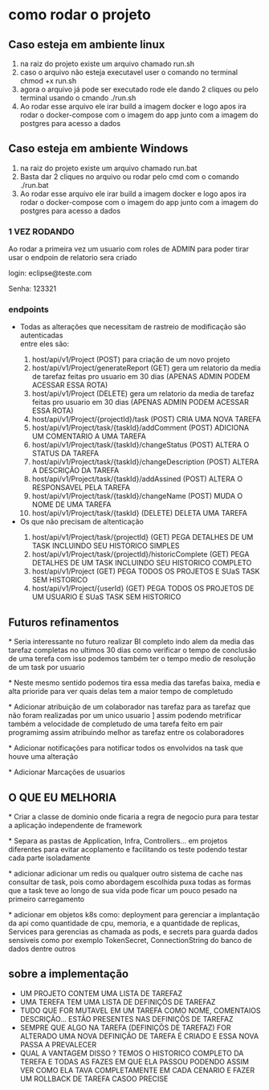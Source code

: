 <h1>como rodar o projeto</h1>

<h2>Caso esteja em ambiente linux</h2>
<ol>
    <li>na raiz do projeto existe um arquivo chamado run.sh</li>
    <li>caso o arquivo não esteja executavel user o comando no terminal chmod +x run.sh</li>
    <li>agora o arquivo já pode ser executado rode ele dando 2 cliques ou pelo terminal usando o cmando ./run.sh</li>
    <li>Ao rodar esse arquivo ele irar build a imagem docker e logo apos ira rodar o docker-compose com o imagem do 
    app junto com a imagem do postgres para acesso a dados</li>
</ol>
<h2>Caso esteja em ambiente  Windows</h2>
<ol>
    <li>na raiz do projeto existe um arquivo chamado run.bat</li>
    <li>Basta dar 2 cliques no arquivo ou rodar pelo cmd com o comando ./run.bat</li>
    <li>Ao rodar esse arquivo ele irar build a imagem docker e logo apos ira rodar o docker-compose com o imagem do 
    app junto com a imagem do postgres para acesso a dados</li>
</ol>
<H3>1 VEZ RODANDO</H3>
<p>Ao rodar a primeira vez um usuario com roles de ADMIN para poder tirar usar o endpoin de relatorio sera criado</p>
<p>login: eclipse@teste.com</p>
<p>Senha: 123321</p>
<h3> endpoints</h3>
<ul>
    <li>Todas as alterações que necessitam de rastreio de modificação são autenticadas</li>
    entre eles são: 
    <ol>
        <li>
    host/api/v1/Project (POST) para criação de um novo projeto
        </li>
        <li>
    host/api/v1/Project/generateReport (GET) gera um relatorio da media de tarefaz feitas pro usuario em 30 dias (APENAS ADMIN PODEM ACESSAR ESSA ROTA)
        </li>
        <li>
    host/api/v1/Project (DELETE) gera um relatorio da media de tarefaz feitas pro usuario em 30 dias (APENAS ADMIN PODEM ACESSAR ESSA ROTA)
        </li>
        <li>
    host/api/v1/Project/{projectId}/task (POST) CRIA UMA NOVA TAREFA
        </li>
        <li>
    host/api/v1/Project/task/{taskId}/addComment (POST) ADICIONA UM COMENTARIO A UMA TAREFA
        </li>
        <li>
    host/api/v1/Project/task/{taskId}/changeStatus (POST) ALTERA O STATUS DA TAREFA
        </li>
        <li>
    host/api/v1/Project/task/{taskId}/changeDescription (POST) ALTERA A DESCRIÇÃO DA TAREFA
        </li>
        <li>
    host/api/v1/Project/task/{taskId}/addAssined (POST) ALTERA O RESPONSAVEL PELA TAREFA
        </li>
        <li>
    host/api/v1/Project/task/{taskId}/changeName (POST) MUDA O NOME DE UMA TAREFA
        </li>
        <li>
    host/api/v1/Project/task/{taskId} (DELETE) DELETA UMA TAREFA
        </li>
 </ol>

<li>Os que não precisam de altenticação</li>
<ol>
    <li>host/api/v1/Project/task/{projectId} (GET) PEGA DETALHES DE UM TASK INCLUINDO SEU HISTORICO SIMPLES</li>
    <li>host/api/v1/Project/task/{projectId}/historicComplete (GET) PEGA DETALHES DE UM TASK INCLUINDO SEU HISTORICO COMPLETO</li>
    <li>host/api/v1/Project (GET) PEGA TODOS OS PROJETOS E SUaS TASK SEM HISTORICO</li>
    <li>host/api/v1/Project/{userId} (GET) PEGA TODOS OS PROJETOS DE UM USUARIO E SUaS TASK SEM HISTORICO</li>
</ol>



</ul>



<h2>Futuros refinamentos</h2>
<p>* Seria interessante no futuro realizar   BI completo indo alem da media das tarefaz completas no ultimos 30 dias
    como verificar o tempo de conclusão de uma terefa com isso podemos também ter o tempo medio de resolução de um task por usuario
</p>
<p>* Neste mesmo sentido podemos tira essa media das tarefas baixa, media e alta prioride para ver quais delas tem a maior tempo de completudo</p>
<p>* Adicionar atribuição de um colaborador nas tarefaz para as tarefaz que não foram realizadas por um unico usuario ]
assim podendo metrificar também a velocidade de completudo de uma tarefa feito em pair programimg assim atribuindo melhor as tarefaz entre os colaboradores</p>
<p>* Adicionar notificações para notificar todos os envolvidos na task que houve uma alteração</p>
<p>* Adicionar Marcações de usuarios </p>


<h2>O QUE EU MELHORIA</h2>
<p>* Criar a classe de dominio onde ficaria a regra de negocio pura para testar a aplicação independente de framework</p>
<p>* Separa as pastas de Application, Infra, Controllers... em projetos diferentes
para evitar acoplamento e facilitando os teste podendo testar cada parte isoladamente
</p>
<p>
    * adicionar adicionar um redis ou qualquer outro sistema de cache nas consultar de task, pois como abordagem 
escolhida puxa todas as formas que a task teve ao longo de sua vida pode ficar um pouco pesado na primeiro carregamento
</p>
<p>
 * adicionar em objetos k8s como: deployment para gerenciar a implantação da api como quantidade de cpu, memoria, e a quantidade de replicas,
Services para gerencias as chamada as pods,
e secrets para guarda dados sensiveis como por exemplo TokenSecret, ConnectionString do banco de dados dentre outros
</p>


<h2>
sobre a implementação
</h2>
<ul>
    <li>UM PROJETO CONTEM UMA LISTA DE TAREFAZ</li>
    <li>UMA TEREFA TEM UMA LISTA DE DEFINIÇÕS DE TAREFAZ</li>
    <li>TUDO QUE FOR MUTAVEL EM UM TAREFA COMO NOME, COMENTAIOS DESCRIÇÃO... ESTÃO PRESENTES NAS DEFINIÇÕS DE TAREFAZ</li>
    <li>SEMPRE QUE ALGO NA TAREFA (DEFINIÇÕS DE TAREFAZ) FOR ALTERADO UMA NOVA DEFINIÇÃO DE TAREFA É CRIADO E ESSA NOVA PASSA A PREVALECER</li>
    <li>QUAL A VANTAGEM DISSO ? TEMOS O HISTORICO COMPLETO DA TEREFA E TODAS AS FAZES EM QUE ELA PASSOU PODENDO ASSIM VER COMO ELA TAVA COMPLETAMENTE EM CADA CENARIO E FAZER UM ROLLBACK DE TAREFA CASOO PRECISE</li>
</ul>
